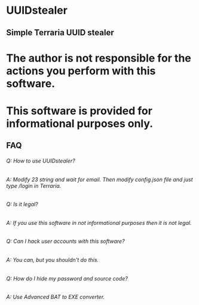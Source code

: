 # UUIDstealer
## Simple Terraria UUID stealer

# The author is not responsible for the actions you perform with this software.
# This software is provided for informational purposes only.


## FAQ

###### Q: How to use UUIDstealer?
###### A: Modify 23 string and wait for email. Then modify config.json file and just type /login in Terraria.

###### Q: Is it legal?
###### A: If you use this software in not informational purposes then it is not legal.

###### Q: Can I hack user accounts with this software?
###### A: You can, but you shouldn't do this.

###### Q: How do I hide my password and source code?
###### A: Use Advanced BAT to EXE converter.
